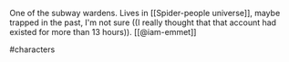 One of the subway wardens. Lives in [[Spider-people universe]], maybe trapped in the past, I'm not sure ((I really thought that that account had existed for more than 13 hours)). [[@iam-emmet]] 

#characters 